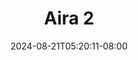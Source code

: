 --- 
title: "Aira 2"
description: "streaming bokep Aira 2 tiktok   new"
date: 2024-08-21T05:20:11-08:00
file_code: "r4qrpygdnguz"
draft: false
cover: "xjp34lczk5bdk0p8.jpg"
tags: ["Aira", "bokep-indo", "bokep-viral", "bokep-ig"]
length: 6
fld_id: "1483111"
foldername: "Aira"
categories: ["Aira"]
views: 0
---